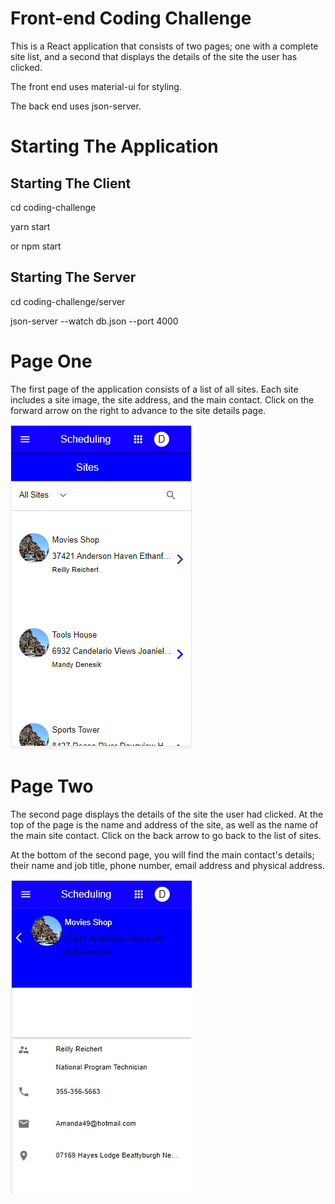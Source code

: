 # Front-end Coding Challenge

This is a React application that consists of two pages; one with a complete site list, and a second that displays the details of the site the user has clicked.

The front end uses material-ui for styling.

The back end uses json-server.

# Starting The Application

## Starting The Client

cd coding-challenge

yarn start

or npm start

## Starting The Server

cd coding-challenge/server

json-server --watch db.json --port 4000

# Page One

The first page of the application consists of a list of all sites. Each site includes a site image, the site address, and the main contact. Click on the forward arrow on the right to advance to the site details page.

![Page One](pageOne.jpg "Page One")

# Page Two

The second page displays the details of the site the user had clicked. At the top of the page is the name and address of the site, as well as the name of the main site contact. Click on the back arrow to go back to the list of sites.

At the bottom of the second page, you will find the main contact's details; their name and job title, phone number, email address and physical address.

![Page Two](pageTwo.jpg "Page Two")
